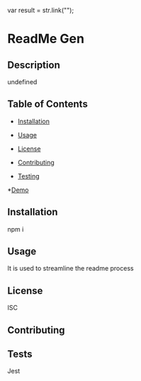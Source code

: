

var result = str.link(""); 

# ReadMe Gen

## Description

undefined

## Table of Contents

* [Installation](#installation)

* [Usage](#usage)

* [License](#license)

* [Contributing](#contributing)

* [Testing](#testing)

*[Demo](#GIF)

## Installation

npm i

## Usage

It is used to streamline the readme process

## License

ISC

## Contributing

## Tests

Jest


